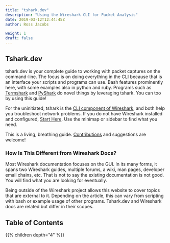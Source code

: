 ```yaml
---
title: "tshark.dev"
description: "Using the Wireshark CLI for Packet Analysis"
date: 2019-03-12T12:44:45Z
author: Ross Jacobs

weight: 1
draft: false
---
```


## Tshark.dev

tshark.dev is your complete guide to working with packet captures on the command-line. The focus is on doing everything in the CLI because that is an interface your scripts and programs can use. Bash features prominently here, with some examples also in python and ruby. Programs such as
[Termshark](https://termshark.io) and [PyShark](https://kiminewt.github.io/pyshark/) do novel things by leveraging tshark. You can too by using this guide!

For the uninitiated, tshark is the [CLI component of Wireshark](/setup/what_is_wireshark), and both help you troubleshoot network problems. If you do not have Wireshark installed and configured, [<i class="fas fa-map-marked"></i>  Start Here](/setup).
Use the minimap or sidebar to find what you need.

This is a living, breathing guide. [Contributions](/nextsteps/contributing) and suggestions are welcome!

### How Is This Different from Wireshark Docs?

Most Wireshark documentation focuses on the GUI. In its many forms, it spans two Wireshark guides, multiple forums, a wiki, man pages, developer email chains, etc. That is not to say the existing documentation is not good. You will find what you are looking for eventually.

Being outside of the Wireshark project allows this website to cover topics that are external to it.
Depending on the article, this can vary from scripting with bash or example usage of other programs. Tshark.dev and Wireshark docs are related but differ in their scopes.

## Table of Contents

{{% children depth="4" %}}
